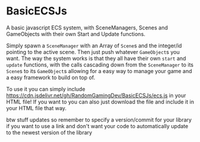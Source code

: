 # BasicECSJs
A basic javascript ECS system, with SceneManagers, Scenes and GameObjects with their own Start and Update functions. 

Simply spawn a `SceneManager` with an Array of `Scene`s and the integer/id pointing to the active scene. Then just push whatever `GameObject`s you want. The way the system works is that they all have their own `start` and `update` functions, with the calls cascading down from the `SceneManager` to its `Scene`s to its `GameObject`s allowing for a easy way to manage your game and a easy framework to build on top of.

To use it you can simply include https://cdn.jsdelivr.net/gh/RandomGamingDev/BasicECSJs/ecs.js in your HTML file! If you want to you can also just download the file and include it in your HTML file that way.

btw stuff updates so remember to specify a version/commit for your library if you want to use a link and don't want your code to automatically update to the newest version of the library
